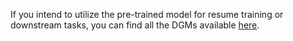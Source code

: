 If you intend to utilize the pre-trained model for resume training or downstream tasks, you can find all the DGMs available [here](https://doi.org/10.5281/zenodo.15473642).
